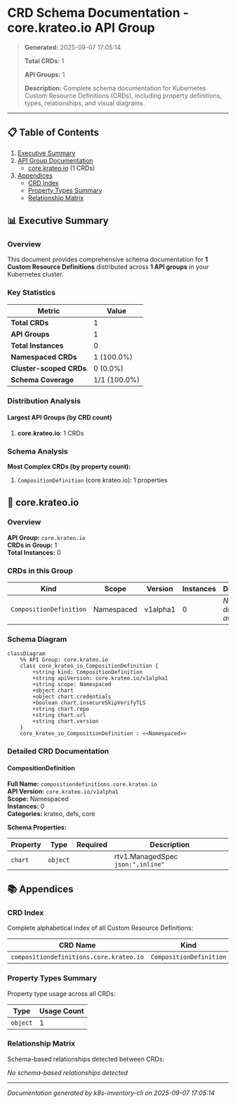 # CRD Schema Documentation - core.krateo.io API Group

> **Generated:** 2025-09-07 17:05:14
> 
> **Total CRDs:** 1
> 
> **API Groups:** 1
> 
> **Description:** Complete schema documentation for Kubernetes Custom Resource Definitions (CRDs), including property definitions, types, relationships, and visual diagrams.

---

## 📋 Table of Contents

1. [Executive Summary](#-executive-summary)
2. [API Group Documentation](#-api-group-documentation)
   - [core.krateo.io](#corekrateoio) (1 CRDs)
3. [Appendices](#-appendices)
   - [CRD Index](#crd-index)
   - [Property Types Summary](#property-types-summary)
   - [Relationship Matrix](#relationship-matrix)

## 📊 Executive Summary

### Overview

This document provides comprehensive schema documentation for **1 Custom Resource Definitions** distributed across **1 API groups** in your Kubernetes cluster.

### Key Statistics

| Metric | Value |
|--------|-------|
| **Total CRDs** | 1 |
| **API Groups** | 1 |
| **Total Instances** | 0 |
| **Namespaced CRDs** | 1 (100.0%) |
| **Cluster-scoped CRDs** | 0 (0.0%) |
| **Schema Coverage** | 1/1 (100.0%) |

### Distribution Analysis

#### Largest API Groups (by CRD count)

1. **core.krateo.io**: 1 CRDs

### Schema Analysis

**Most Complex CRDs (by property count):**

1. `CompositionDefinition` (core.krateo.io): 1 properties


## 📁 core.krateo.io

### Overview

**API Group:** `core.krateo.io`  
**CRDs in Group:** 1  
**Total Instances:** 0

### CRDs in this Group

| Kind | Scope | Version | Instances | Description |
|------|-------|---------|-----------|-------------|
| `CompositionDefinition` | Namespaced | v1alpha1 | 0 | *No description available* |

### Schema Diagram

```mermaid
classDiagram
    %% API Group: core.krateo.io
    class core_krateo_io_CompositionDefinition {
        +string kind: CompositionDefinition
        +string apiVersion: core.krateo.io/v1alpha1
        +string scope: Namespaced
        +object chart
        +object chart.credentials
        +boolean chart.insecureSkipVerifyTLS
        +string chart.repo
        +string chart.url
        +string chart.version
    }
    core_krateo_io_CompositionDefinition : <<Namespaced>>
```
### Detailed CRD Documentation

#### CompositionDefinition

**Full Name:** `compositiondefinitions.core.krateo.io`  
**API Version:** `core.krateo.io/v1alpha1`  
**Scope:** Namespaced  
**Instances:** 0  
**Categories:** krateo, defs, core  

**Schema Properties:**

| Property | Type | Required | Description |
|----------|------|----------|-------------|
| `chart` | `object` |  | rtv1.ManagedSpec `json:",inline"` |




## 📚 Appendices

### CRD Index

Complete alphabetical index of all Custom Resource Definitions:

| CRD Name | Kind | API Group | Scope | Instances |
|----------|------|-----------|-------|-----------|
| `compositiondefinitions.core.krateo.io` | `CompositionDefinition` | `core.krateo.io` | Namespaced | 0 |

### Property Types Summary

Property type usage across all CRDs:

| Type | Usage Count |
|------|-------------|
| `object` | 1 |

### Relationship Matrix

Schema-based relationships detected between CRDs:

*No schema-based relationships detected*


---

*Documentation generated by k8s-inventory-cli on 2025-09-07 17:05:14*